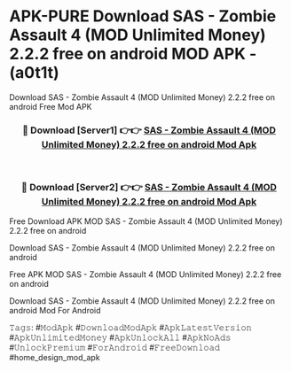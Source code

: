 # APK-PURE Download SAS - Zombie Assault 4 (MOD Unlimited Money) 2.2.2 free on android MOD APK - (a0t1t)
Download SAS - Zombie Assault 4 (MOD Unlimited Money) 2.2.2 free on android Free Mod APK

<div align="center">
<h3>🔴 Download [Server1] 👉👉 <a href="https://apk-comot.site?title=SAS_-_Zombie_Assault_4_(MOD_Unlimited_Money)_2.2.2_free_on_android">SAS - Zombie Assault 4 (MOD Unlimited Money) 2.2.2 free on android Mod Apk</a></h3><br>

<h3>🔴 Download [Server2] 👉👉 <a href="https://apk-comot.site?title=SAS_-_Zombie_Assault_4_(MOD_Unlimited_Money)_2.2.2_free_on_android">SAS - Zombie Assault 4 (MOD Unlimited Money) 2.2.2 free on android Mod Apk</a></h3>
</div>


Free Download APK MOD SAS - Zombie Assault 4 (MOD Unlimited Money) 2.2.2 free on android

Download SAS - Zombie Assault 4 (MOD Unlimited Money) 2.2.2 free on android 

Free APK MOD SAS - Zombie Assault 4 (MOD Unlimited Money) 2.2.2 free on android 

Download SAS - Zombie Assault 4 (MOD Unlimited Money) 2.2.2 free on android Mod For Android

𝚃𝚊𝚐𝚜: #𝙼𝚘𝚍𝙰𝚙𝚔 #𝙳𝚘𝚠𝚗𝚕𝚘𝚊𝚍𝙼𝚘𝚍𝙰𝚙𝚔 #𝙰𝚙𝚔𝙻𝚊𝚝𝚎𝚜𝚝𝚅𝚎𝚛𝚜𝚒𝚘𝚗 #𝙰𝚙𝚔𝚄𝚗𝚕𝚒𝚖𝚒𝚝𝚎𝚍𝙼𝚘𝚗𝚎𝚢 #𝙰𝚙𝚔𝚄𝚗𝚕𝚘𝚌𝚔𝙰𝚕𝚕 #𝙰𝚙𝚔𝙽𝚘𝙰𝚍𝚜 #𝚄𝚗𝚕𝚘𝚌𝚔𝙿𝚛𝚎𝚖𝚒𝚞𝚖 #𝙵𝚘𝚛𝙰𝚗𝚍𝚛𝚘𝚒𝚍 #𝙵𝚛𝚎𝚎𝙳𝚘𝚠𝚗𝚕𝚘𝚊𝚍 #home_design_mod_apk